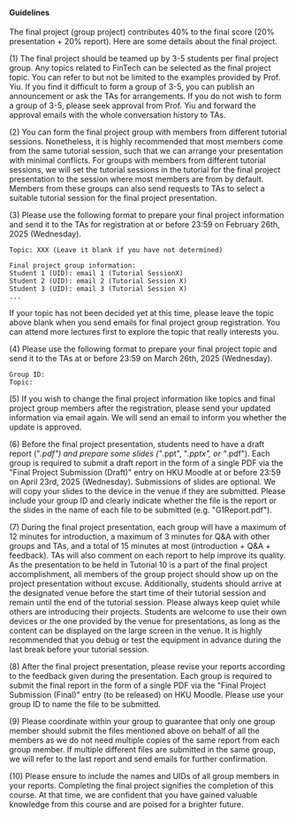 #### Guidelines

The final project (group project) contributes 40% to the final score (20% presentation + 20% report). Here are some details about the final project. 

(1) The final project should be teamed up by 3-5 students per final project group. Any topics related to FinTech can be selected as the final project topic. You can refer to but not be limited to the examples provided by Prof. Yiu. If you find it difficult to form a group of 3-5, you can publish an announcement or ask the TAs for arrangements. If you do not wish to form a group of 3-5, please seek approval from Prof. Yiu and forward the approval emails with the whole conversation history to TAs. 

(2) You can form the final project group with members from different tutorial sessions. Nonetheless, it is highly recommended that most members come from the same tutorial session, such that we can arrange your presentation with minimal conflicts. For groups with members from different tutorial sessions, we will set the tutorial sessions in the tutorial for the final project presentation to the session where most members are from by default. Members from these groups can also send requests to TAs to select a suitable tutorial session for the final project presentation. 

(3) Please use the following format to prepare your final project information and send it to the TAs for registration at or before 23:59 on February 26th, 2025 (Wednesday). 

```
Topic: XXX (Leave it blank if you have not determined)

Final project group information: 
Student 1 (UID): email 1 (Tutorial SessionX)
Student 2 (UID): email 2 (Tutorial Session X)
Student 3 (UID): email 3 (Tutorial Session X)
...
```

If your topic has not been decided yet at this time, please leave the topic above blank when you send emails for final project group registration. You can attend more lectures first to explore the topic that really interests you. 

(4) Please use the following format to prepare your final project topic and send it to the TAs at or before 23:59 on March 26th, 2025 (Wednesday). 

```
Group ID: 
Topic:  
```

(5) If you wish to change the final project information like topics and final project group members after the registration, please send your updated information via email again. We will send an email to inform you whether the update is approved. 

(6) Before the final project presentation, students need to have a draft report ("*.pdf") and prepare some slides ("*.ppt", "*.pptx", or "*.pdf"). Each group is required to submit a draft report in the form of a single PDF via the "Final Project Submission (Draft)" entry on HKU Moodle at or before 23:59 on April 23rd, 2025 (Wednesday). Submissions of slides are optional. We will copy your slides to the device in the venue if they are submitted. Please include your group ID and clearly indicate whether the file is the report or the slides in the name of each file to be submitted (e.g. "G1Report.pdf"). 

(7) During the final project presentation, each group will have a maximum of 12 minutes for introduction, a maximum of 3 minutes for Q&A with other groups and TAs, and a total of 15 minutes at most (introduction + Q&A + feedback). TAs will also comment on each report to help improve its quality. As the presentation to be held in Tutorial 10 is a part of the final project accomplishment, all members of the group project should show up on the project presentation without excuse. Additionally, students should arrive at the designated venue before the start time of their tutorial session and remain until the end of the tutorial session. Please always keep quiet while others are introducing their projects. Students are welcome to use their own devices or the one provided by the venue for presentations, as long as the content can be displayed on the large screen in the venue. It is highly recommended that you debug or test the equipment in advance during the last break before your tutorial session. 

(8) After the final project presentation, please revise your reports according to the feedback given during the presentation. Each group is required to submit the final report in the form of a single PDF via the "Final Project Submission (Final)" entry (to be released) on HKU Moodle. Please use your group ID to name the file to be submitted. 

(9) Please coordinate within your group to guarantee that only one group member should submit the files mentioned above on behalf of all the members as we do not need multiple copies of the same report from each group member. If multiple different files are submitted in the same group, we will refer to the last report and send emails for further confirmation. 

(10) Please ensure to include the names and UIDs of all group members in your reports. Completing the final project signifies the completion of this course. At that time, we are confident that you have gained valuable knowledge from this course and are poised for a brighter future. 
